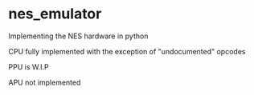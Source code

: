# nes_emulator
Implementing the NES hardware in python

CPU fully implemented with the exception of "undocumented" opcodes

PPU is W.I.P

APU not implemented

